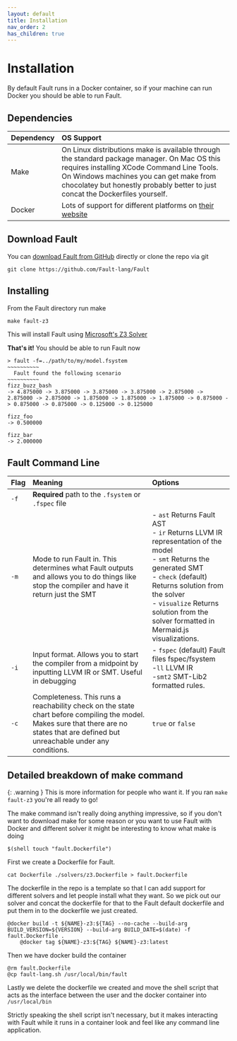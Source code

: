```yaml
---
layout: default
title: Installation
nav_order: 2
has_children: true
---
```

# Installation
By default Fault runs in a Docker container, so if your machine can run Docker you should be able to run Fault.

## Dependencies

| Dependency | OS Support|
| :---- | :---- |
| Make | On Linux distributions make is available through the standard package manager. On Mac OS this requires installing XCode Command Line Tools. On Windows machines you can get make from chocolatey but honestly probably better to just concat the Dockerfiles yourself.|
| Docker | Lots of support for different platforms on [their website](https://www.docker.com/)|

## Download Fault
You can [download Fault from GitHub](https://github.com/Fault-lang/Fault) directly or clone the repo via git

```
git clone https://github.com/Fault-lang/Fault
```

## Installing
From the Fault directory run make

```
make fault-z3
```

This will install Fault using [Microsoft's Z3 Solver](https://www.microsoft.com/en-us/research/project/z3-3/)

**That's it!** You should be able to run Fault now

```
> fault -f=../path/to/my/model.fsystem
~~~~~~~~~~
  Fault found the following scenario
~~~~~~~~~~
fizz_buzz_bash
-> 4.875000 -> 3.875000 -> 3.875000 -> 3.875000 -> 2.875000 -> 2.875000 -> 2.875000 -> 1.875000 -> 1.875000 -> 1.875000 -> 0.875000 -> 0.875000 -> 0.875000 -> 0.125000 -> 0.125000

fizz_foo
-> 0.500000

fizz_bar
-> 2.000000
```

## Fault Command Line

| Flag | Meaning | Options |
| :--- | :------ | :------ |
| `-f` | **Required** path to the `.fsystem` or `.fspec` file |  |
| `-m` | Mode to run Fault in. This determines what Fault outputs and allows you to do things like stop the compiler and have it return just the SMT | - `ast` Returns Fault AST <br> - `ir` Returns LLVM IR representation of the model <br>- `smt` Returns the generated SMT <br>- `check` (default) Returns solution from the solver <br>- `visualize` Returns solution from the solver formatted in Mermaid.js visualizations. |
| `-i` | Input format. Allows you to start the compiler from a midpoint by inputting LLVM IR or SMT. Useful in debugging |- `fspec` (default) Fault files fspec/fsystem <br>-`ll` LLVM IR<br> -`smt2` SMT-Lib2 formatted rules.|
| `-c` | Completeness. This runs a reachability check on the state chart before compiling the model. Makes sure that there are no states that are defined but unreachable under any conditions.| `true` or `false` |

## Detailed breakdown of make command

{: .warning }
This is more information for people who want it. If you ran `make fault-z3` you're all ready to go!

The make command isn't really doing anything impressive, so if you don't want to download make for some reason or you want to use Fault with Docker and different solver it might be interesting to know what make is doing

```
$(shell touch "fault.Dockerfile")
```

First we create a Dockerfile for Fault.

```
cat Dockerfile ./solvers/z3.Dockerfile > fault.Dockerfile
```

The dockerfile in the repo is a template so that I can add support for different solvers and let people install what they want. So we pick out our solver and concat the dockerfile for that to the Fault default dockerfile and put them in to the dockerfile we just created.

```
@docker build -t ${NAME}-z3:${TAG} --no-cache --build-arg BUILD_VERSION=${VERSION} --build-arg BUILD_DATE=$(date) -f fault.Dockerfile .
	@docker tag ${NAME}-z3:${TAG} ${NAME}-z3:latest
```
Then we have docker build the container

```
@rm fault.Dockerfile
@cp fault-lang.sh /usr/local/bin/fault
```
Lastly we delete the dockerfile we created and move the shell script that acts as the interface between the user and the docker container into `/usr/local/bin`

Strictly speaking the shell script isn't necessary, but it makes interacting with Fault while it runs in a container look and feel like any command line application.